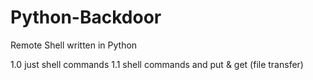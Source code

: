 # Python-Backdoor
Remote Shell written in Python

1.0 just shell commands
1.1 shell commands and put & get (file transfer)
